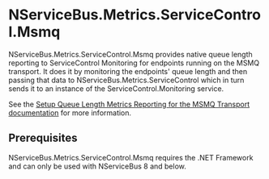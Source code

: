 # NServiceBus.Metrics.ServiceControl.Msmq

NServiceBus.Metrics.ServiceControl.Msmq provides native queue length reporting to ServiceControl Monitoring for endpoints running on the MSMQ transport. It does it by monitoring the  endpoints' queue length and then passing that data to NServiceBus.Metrics.ServiceControl which in turn sends it to an instance of the ServiceControl.Monitoring service.

See the [Setup Queue Length Metrics Reporting for the MSMQ Transport documentation](https://docs.particular.net/monitoring/metrics/msmq-queue-length) for more information.

## Prerequisites

NServiceBus.Metrics.ServiceControl.Msmq requires the .NET Framework and can only be used with NServiceBus 8 and below.
